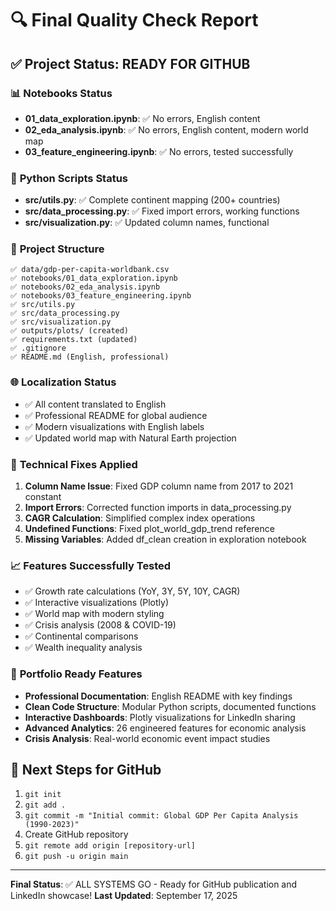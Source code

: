 # 🔍 Final Quality Check Report

## ✅ Project Status: READY FOR GITHUB

### 📊 **Notebooks Status**
- **01_data_exploration.ipynb**: ✅ No errors, English content
- **02_eda_analysis.ipynb**: ✅ No errors, English content, modern world map
- **03_feature_engineering.ipynb**: ✅ No errors, tested successfully

### 🐍 **Python Scripts Status**
- **src/utils.py**: ✅ Complete continent mapping (200+ countries)
- **src/data_processing.py**: ✅ Fixed import errors, working functions
- **src/visualization.py**: ✅ Updated column names, functional

### 📁 **Project Structure**
```
✅ data/gdp-per-capita-worldbank.csv
✅ notebooks/01_data_exploration.ipynb
✅ notebooks/02_eda_analysis.ipynb
✅ notebooks/03_feature_engineering.ipynb
✅ src/utils.py
✅ src/data_processing.py
✅ src/visualization.py
✅ outputs/plots/ (created)
✅ requirements.txt (updated)
✅ .gitignore
✅ README.md (English, professional)
```

### 🌐 **Localization Status**
- ✅ All content translated to English
- ✅ Professional README for global audience
- ✅ Modern visualizations with English labels
- ✅ Updated world map with Natural Earth projection

### 🔧 **Technical Fixes Applied**
1. **Column Name Issue**: Fixed GDP column name from 2017 to 2021 constant
2. **Import Errors**: Corrected function imports in data_processing.py
3. **CAGR Calculation**: Simplified complex index operations
4. **Undefined Functions**: Fixed plot_world_gdp_trend reference
5. **Missing Variables**: Added df_clean creation in exploration notebook

### 📈 **Features Successfully Tested**
- ✅ Growth rate calculations (YoY, 3Y, 5Y, 10Y, CAGR)
- ✅ Interactive visualizations (Plotly)
- ✅ World map with modern styling
- ✅ Crisis analysis (2008 & COVID-19)
- ✅ Continental comparisons
- ✅ Wealth inequality analysis

### 🎯 **Portfolio Ready Features**
- **Professional Documentation**: English README with key findings
- **Clean Code Structure**: Modular Python scripts, documented functions
- **Interactive Dashboards**: Plotly visualizations for LinkedIn sharing
- **Advanced Analytics**: 26 engineered features for economic analysis
- **Crisis Analysis**: Real-world economic event impact studies

## 🚀 **Next Steps for GitHub**
1. `git init`
2. `git add .`
3. `git commit -m "Initial commit: Global GDP Per Capita Analysis (1990-2023)"`
4. Create GitHub repository
5. `git remote add origin [repository-url]`
6. `git push -u origin main`

---
**Final Status**: ✅ ALL SYSTEMS GO - Ready for GitHub publication and LinkedIn showcase!
**Last Updated**: September 17, 2025